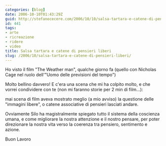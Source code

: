 ```yaml
---
categories: [blog]
date: 2006-10-10T01:43:29Z
guid: http://stefanocecere.com/2006/10/10/salsa-tartara-e-catene-di-pensieri-liberi/
id: 441
tags:
- arte
- ricreazione
- ridere
- video
title: Salsa tartara e catene di pensieri liberi
slug: /2006/10/salsa-tartara-e-catene-di-pensieri-liberi/
---
```


Ho visto il film "The Weather man", qualche giorno fa (quello con Nicholas Cage nel ruolo dell'"Uomo delle previsioni del tempo")
  
Molto bellino davvero! E c'era una scena che mi ha colpito molto, e che vorrei condividere con te (non mi faranno storie per 2 min di film…):

mai scena di film aveva mostrato meglio (a mio avviso) la questione delle "immagini libere", o catene associative di pensieri lasciati andare.
  
Ovviamente Silo ha magistralmente spiegato tutto il sistema della coscienza umana, e come migliorare la nostra attenzione e il nostro pensare, per poter direzionare la nostra vita verso la coerenza tra pensiero, sentimento e azione.

Buon Lavoro